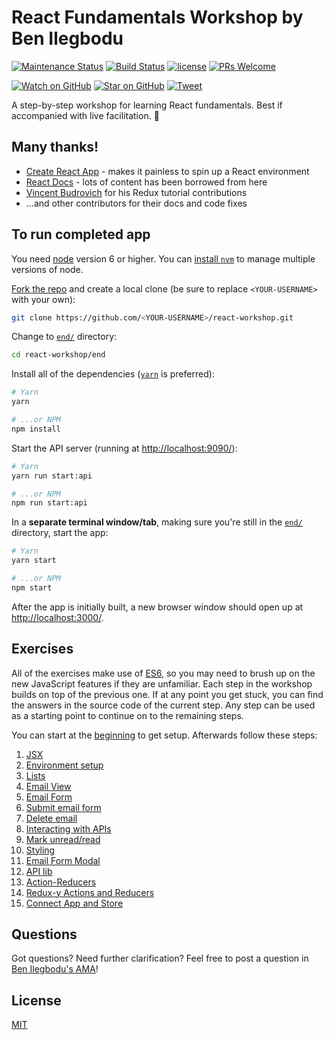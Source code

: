 # React Fundamentals Workshop by Ben Ilegbodu

[![Maintenance Status](https://img.shields.io/badge/status-maintained-brightgreen.svg)](https://github.com/benmvp/react-workshop/pulse)
[![Build Status](https://travis-ci.org/benmvp/react-workshop.svg?branch=master)](https://travis-ci.org/benmvp/react-workshop)
[![license](https://img.shields.io/github/license/benmvp/react-workshop.svg)](LICENSE)
[![PRs Welcome](https://img.shields.io/badge/PRs-welcome-brightgreen.svg)](http://makeapullrequest.com)

[![Watch on GitHub](https://img.shields.io/github/watchers/benmvp/react-workshop.svg?style=social)](https://github.com/benmvp/react-workshop/watchers)
[![Star on GitHub](https://img.shields.io/github/stars/benmvp/react-workshop.svg?style=social)](https://github.com/benmvp/react-workshop/stargazers)
[![Tweet](https://img.shields.io/twitter/url/https/github.com/benmvp/react-workshop.svg?style=social)](https://twitter.com/intent/tweet?text=Check%20out%20React%20Fundamentals%20Workshop%20by%20%40benmvp!%0A%0Ahttps%3A%2F%2Fgithub.com%2Fbenmvp%2Freact-workshop)

A step-by-step workshop for learning React fundamentals. Best if accompanied with live facilitation. 🙂

## Many thanks!

- [Create React App](https://github.com/facebookincubator/create-react-app) - makes it painless to spin up a React environment
- [React Docs](http://facebook.github.io/react) - lots of content has been borrowed from here
- [Vincent Budrovich](https://github.com/vwb) for his Redux tutorial contributions
- ...and other contributors for their docs and code fixes

## To run completed app

You need [node](https://nodejs.org/en/) version 6 or higher. You can [install `nvm`](https://github.com/creationix/nvm#install-script) to manage multiple versions of node.

[Fork the repo](https://github.com/benmvp/react-workshop/fork) and create a local clone (be sure to replace `<YOUR-USERNAME>` with your own):

```sh
git clone https://github.com/<YOUR-USERNAME>/react-workshop.git
```

Change to [`end/`](end/) directory:

```sh
cd react-workshop/end
```

Install all of the dependencies ([`yarn`](https://yarnpkg.com/en/) is preferred):

```sh
# Yarn
yarn

# ...or NPM
npm install
```

Start the API server (running at [http://localhost:9090/](http://localhost:9090/)):

```sh
# Yarn
yarn run start:api

# ...or NPM
npm run start:api
```

In a **separate terminal window/tab**, making sure you're still in the [`end/`](end/) directory, start the app:

```sh
# Yarn
yarn start

# ...or NPM
npm start
```

After the app is initially built, a new browser window should open up at [http://localhost:3000/](http://localhost:3000/).

## Exercises

All of the exercises make use of [ES6](http://www.benmvp.com/learning-es6-series/), so you may need to brush up on the new JavaScript features if they are unfamiliar. Each step in the workshop builds on top of the previous one. If at any point you get stuck, you can find the answers in the source code of the current step. Any  step can be used as a starting point to continue on to the remaining steps.

You can start at the [beginning](00-begin/) to get setup. Afterwards follow these steps:

1. [JSX](01-jsx/)
1. [Environment setup](02-components/)
1. [Lists](03-lists/)
1. [Email View](04-email-view/)
1. [Email Form](05-email-form/)
1. [Submit email form](06-submit-email-form/)
1. [Delete email](07-delete-email/)
1. [Interacting with APIs](08-api/)
1. [Mark unread/read](09-mark-unread/)
1. [Styling](10-styling/)
1. [Email Form Modal](11-email-form-modal/)
1. [API lib](12-api-lib/)
1. [Action-Reducers](13-action-reducers/)
1. [Redux-y Actions and Reducers](14-reduxy-actions-reducers/)
1. [Connect App and Store](15-connect-app-and-store/)

## Questions

Got questions? Need further clarification? Feel free to post a question in [Ben Ilegbodu's AMA](http://www.benmvp.com/ama/)!

## License

[MIT](LICENSE)
